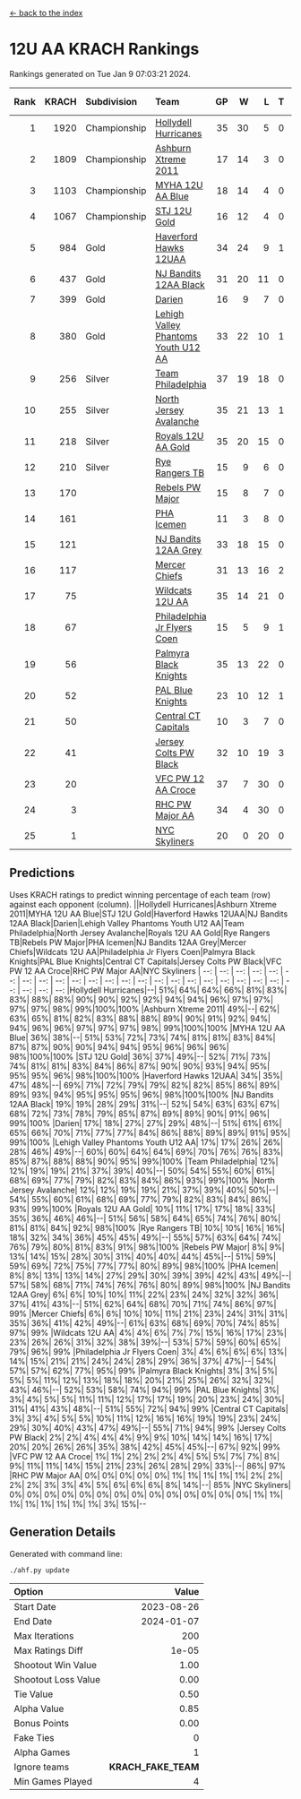 [<- back to the index](readme.md)
# 12U AA KRACH Rankings
Rankings generated on Tue Jan  9 07:03:21 2024.

Rank|KRACH|Subdivision|Team|GP|W|L|T|OTW|OTL|SoS|Exp Wins|Win Diff
---:|---:|:---|:---|---:|---:|---:|---:|---:|---:|---:|---:|---:
1|1920|Championship|[Hollydell Hurricanes](https://gamesheetstats.com/seasons/3659/teams/141133/schedule)|35|30|5|0|4|0|405|30.8|-0.0
2|1809|Championship|[Ashburn Xtreme 2011](https://gamesheetstats.com/seasons/3659/teams/141121/schedule)|17|14|3|0|1|0|491|14.8|-0.0
3|1103|Championship|[MYHA 12U AA Blue](https://gamesheetstats.com/seasons/3659/teams/141123/schedule)|18|14|4|0|1|1|431|14.8|-0.0
4|1067|Championship|[STJ 12U Gold](https://gamesheetstats.com/seasons/3659/teams/141122/schedule)|16|12|4|0|1|0|472|12.8|-0.0
5|984|Gold|[Haverford Hawks 12UAA](https://gamesheetstats.com/seasons/3659/teams/141127/schedule)|34|24|9|1|2|3|586|25.3|-0.0
6|437|Gold|[NJ Bandits 12AA Black](https://gamesheetstats.com/seasons/3659/teams/141126/schedule)|31|20|11|0|0|1|473|20.8|-0.0
7|399|Gold|[Darien](https://gamesheetstats.com/seasons/3659/teams/141125/schedule)|16|9|7|0|1|1|459|9.9|0.0
8|380|Gold|[Lehigh Valley Phantoms Youth U12 AA](https://gamesheetstats.com/seasons/3659/teams/141129/schedule)|33|22|10|1|0|1|360|23.4|0.0
9|256|Silver|[Team Philadelphia](https://gamesheetstats.com/seasons/3659/teams/141128/schedule)|37|19|18|0|3|4|510|19.9|0.0
10|255|Silver|[North Jersey Avalanche](https://gamesheetstats.com/seasons/3659/teams/141137/schedule)|35|21|13|1|1|2|269|22.4|0.0
11|218|Silver|[Royals 12U AA Gold](https://gamesheetstats.com/seasons/3659/teams/141142/schedule)|35|20|15|0|3|1|376|20.9|0.0
12|210|Silver|[Rye Rangers TB](https://gamesheetstats.com/seasons/3659/teams/141140/schedule)|15|9|6|0|1|1|199|9.9|0.0
13|170||[Rebels PW Major](https://gamesheetstats.com/seasons/3659/teams/141138/schedule)|15|8|7|0|1|0|187|8.9|0.0
14|161||[PHA Icemen](https://gamesheetstats.com/seasons/3659/teams/141145/schedule)|11|3|8|0|0|0|757|3.8|-0.0
15|121||[NJ Bandits 12AA Grey](https://gamesheetstats.com/seasons/3659/teams/141134/schedule)|33|18|15|0|1|2|237|18.9|0.0
16|117||[Mercer Chiefs](https://gamesheetstats.com/seasons/3659/teams/141135/schedule)|31|13|16|2|2|3|372|14.9|0.0
17|75||[Wildcats 12U AA](https://gamesheetstats.com/seasons/3659/teams/141136/schedule)|35|14|21|0|0|0|382|14.9|0.0
18|67||[Philadelphia Jr Flyers Coen](https://gamesheetstats.com/seasons/3659/teams/141143/schedule)|15|5|9|1|0|0|433|6.4|0.0
19|56||[Palmyra Black Knights](https://gamesheetstats.com/seasons/3659/teams/141130/schedule)|35|13|22|0|2|1|418|13.9|0.0
20|52||[PAL Blue Knights](https://gamesheetstats.com/seasons/3659/teams/141139/schedule)|23|10|12|1|0|1|124|11.4|0.0
21|50||[Central CT Capitals](https://gamesheetstats.com/seasons/3659/teams/141124/schedule)|10|3|7|0|0|2|366|3.9|0.0
22|41||[Jersey Colts PW Black](https://gamesheetstats.com/seasons/3659/teams/141141/schedule)|32|10|19|3|1|0|182|12.4|0.0
23|20||[VFC PW 12 AA Croce](https://gamesheetstats.com/seasons/3659/teams/141131/schedule)|37|7|30|0|1|2|500|7.9|0.0
24|3||[RHC PW Major AA](https://gamesheetstats.com/seasons/3659/teams/141132/schedule)|34|4|30|0|0|0|238|4.9|0.0
25|1||[NYC Skyliners](https://gamesheetstats.com/seasons/3659/teams/141144/schedule)|20|0|20|0|0|0|115|0.9|0.0

## Predictions
Uses KRACH ratings to predict winning percentage of each team (row) against each opponent (column).
||Hollydell Hurricanes|Ashburn Xtreme 2011|MYHA 12U AA Blue|STJ 12U Gold|Haverford Hawks 12UAA|NJ Bandits 12AA Black|Darien|Lehigh Valley Phantoms Youth U12 AA|Team Philadelphia|North Jersey Avalanche|Royals 12U AA Gold|Rye Rangers TB|Rebels PW Major|PHA Icemen|NJ Bandits 12AA Grey|Mercer Chiefs|Wildcats 12U AA|Philadelphia Jr Flyers Coen|Palmyra Black Knights|PAL Blue Knights|Central CT Capitals|Jersey Colts PW Black|VFC PW 12 AA Croce|RHC PW Major AA|NYC Skyliners
| --: | --: | --: | --: | --: | --: | --: | --: | --: | --: | --: | --: | --: | --: | --: | --: | --: | --: | --: | --: | --: | --: | --: | --: | --: | --: 
|Hollydell Hurricanes|--| 51%| 64%| 64%| 66%| 81%| 83%| 83%| 88%| 88%| 90%| 90%| 92%| 92%| 94%| 94%| 96%| 97%| 97%| 97%| 97%| 98%| 99%|100%|100%
|Ashburn Xtreme 2011| 49%|--| 62%| 63%| 65%| 81%| 82%| 83%| 88%| 88%| 89%| 90%| 91%| 92%| 94%| 94%| 96%| 96%| 97%| 97%| 97%| 98%| 99%|100%|100%
|MYHA 12U AA Blue| 36%| 38%|--| 51%| 53%| 72%| 73%| 74%| 81%| 81%| 83%| 84%| 87%| 87%| 90%| 90%| 94%| 94%| 95%| 96%| 96%| 96%| 98%|100%|100%
|STJ 12U Gold| 36%| 37%| 49%|--| 52%| 71%| 73%| 74%| 81%| 81%| 83%| 84%| 86%| 87%| 90%| 90%| 93%| 94%| 95%| 95%| 95%| 96%| 98%|100%|100%
|Haverford Hawks 12UAA| 34%| 35%| 47%| 48%|--| 69%| 71%| 72%| 79%| 79%| 82%| 82%| 85%| 86%| 89%| 89%| 93%| 94%| 95%| 95%| 95%| 96%| 98%|100%|100%
|NJ Bandits 12AA Black| 19%| 19%| 28%| 29%| 31%|--| 52%| 54%| 63%| 63%| 67%| 68%| 72%| 73%| 78%| 79%| 85%| 87%| 89%| 89%| 90%| 91%| 96%| 99%|100%
|Darien| 17%| 18%| 27%| 27%| 29%| 48%|--| 51%| 61%| 61%| 65%| 66%| 70%| 71%| 77%| 77%| 84%| 86%| 88%| 89%| 89%| 91%| 95%| 99%|100%
|Lehigh Valley Phantoms Youth U12 AA| 17%| 17%| 26%| 26%| 28%| 46%| 49%|--| 60%| 60%| 64%| 64%| 69%| 70%| 76%| 76%| 83%| 85%| 87%| 88%| 88%| 90%| 95%| 99%|100%
|Team Philadelphia| 12%| 12%| 19%| 19%| 21%| 37%| 39%| 40%|--| 50%| 54%| 55%| 60%| 61%| 68%| 69%| 77%| 79%| 82%| 83%| 84%| 86%| 93%| 99%|100%
|North Jersey Avalanche| 12%| 12%| 19%| 19%| 21%| 37%| 39%| 40%| 50%|--| 54%| 55%| 60%| 61%| 68%| 69%| 77%| 79%| 82%| 83%| 84%| 86%| 93%| 99%|100%
|Royals 12U AA Gold| 10%| 11%| 17%| 17%| 18%| 33%| 35%| 36%| 46%| 46%|--| 51%| 56%| 58%| 64%| 65%| 74%| 76%| 80%| 81%| 81%| 84%| 92%| 98%|100%
|Rye Rangers TB| 10%| 10%| 16%| 16%| 18%| 32%| 34%| 36%| 45%| 45%| 49%|--| 55%| 57%| 63%| 64%| 74%| 76%| 79%| 80%| 81%| 83%| 91%| 98%|100%
|Rebels PW Major|  8%|  9%| 13%| 14%| 15%| 28%| 30%| 31%| 40%| 40%| 44%| 45%|--| 51%| 59%| 59%| 69%| 72%| 75%| 77%| 77%| 80%| 89%| 98%|100%
|PHA Icemen|  8%|  8%| 13%| 13%| 14%| 27%| 29%| 30%| 39%| 39%| 42%| 43%| 49%|--| 57%| 58%| 68%| 71%| 74%| 76%| 76%| 80%| 89%| 98%|100%
|NJ Bandits 12AA Grey|  6%|  6%| 10%| 10%| 11%| 22%| 23%| 24%| 32%| 32%| 36%| 37%| 41%| 43%|--| 51%| 62%| 64%| 68%| 70%| 71%| 74%| 86%| 97%| 99%
|Mercer Chiefs|  6%|  6%| 10%| 10%| 11%| 21%| 23%| 24%| 31%| 31%| 35%| 36%| 41%| 42%| 49%|--| 61%| 63%| 68%| 69%| 70%| 74%| 85%| 97%| 99%
|Wildcats 12U AA|  4%|  4%|  6%|  7%|  7%| 15%| 16%| 17%| 23%| 23%| 26%| 26%| 31%| 32%| 38%| 39%|--| 53%| 57%| 59%| 60%| 65%| 79%| 96%| 99%
|Philadelphia Jr Flyers Coen|  3%|  4%|  6%|  6%|  6%| 13%| 14%| 15%| 21%| 21%| 24%| 24%| 28%| 29%| 36%| 37%| 47%|--| 54%| 57%| 57%| 62%| 77%| 95%| 99%
|Palmyra Black Knights|  3%|  3%|  5%|  5%|  5%| 11%| 12%| 13%| 18%| 18%| 20%| 21%| 25%| 26%| 32%| 32%| 43%| 46%|--| 52%| 53%| 58%| 74%| 94%| 99%
|PAL Blue Knights|  3%|  3%|  4%|  5%|  5%| 11%| 11%| 12%| 17%| 17%| 19%| 20%| 23%| 24%| 30%| 31%| 41%| 43%| 48%|--| 51%| 55%| 72%| 94%| 99%
|Central CT Capitals|  3%|  3%|  4%|  5%|  5%| 10%| 11%| 12%| 16%| 16%| 19%| 19%| 23%| 24%| 29%| 30%| 40%| 43%| 47%| 49%|--| 55%| 71%| 94%| 99%
|Jersey Colts PW Black|  2%|  2%|  4%|  4%|  4%|  9%|  9%| 10%| 14%| 14%| 16%| 17%| 20%| 20%| 26%| 26%| 35%| 38%| 42%| 45%| 45%|--| 67%| 92%| 99%
|VFC PW 12 AA Croce|  1%|  1%|  2%|  2%|  2%|  4%|  5%|  5%|  7%|  7%|  8%|  9%| 11%| 11%| 14%| 15%| 21%| 23%| 26%| 28%| 29%| 33%|--| 86%| 97%
|RHC PW Major AA|  0%|  0%|  0%|  0%|  0%|  1%|  1%|  1%|  1%|  1%|  2%|  2%|  2%|  2%|  3%|  3%|  4%|  5%|  6%|  6%|  6%|  8%| 14%|--| 85%
|NYC Skyliners|  0%|  0%|  0%|  0%|  0%|  0%|  0%|  0%|  0%|  0%|  0%|  0%|  0%|  0%|  1%|  1%|  1%|  1%|  1%|  1%|  1%|  1%|  3%| 15%|--

## Generation Details

Generated with command line:
```
./ahf.py update
```

| Option | Value |
| :----- | ----: |
| Start Date | 2023-08-26 |
| End Date | 2024-01-07 |
| Max Iterations | 200 |
| Max Ratings Diff | 1e-05 |
| Shootout Win Value | 1.00 |
| Shootout Loss Value | 0.00 |
| Tie Value | 0.50 |
| Alpha Value | 0.85 |
| Bonus Points | 0.00 |
| Fake Ties | 0 |
| Alpha Games | 1 |
| Ignore teams | __KRACH_FAKE_TEAM__ |
| Min Games Played | 4 |

